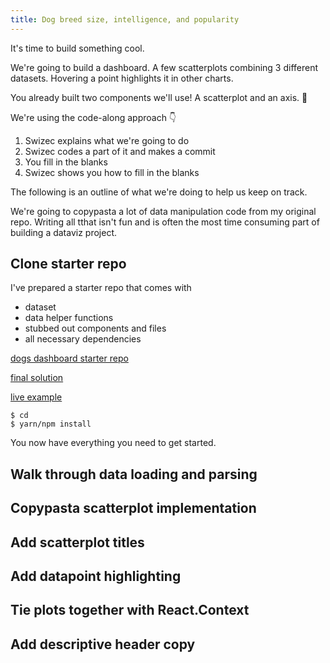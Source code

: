 ```yaml
---
title: Dog breed size, intelligence, and popularity
---
```


It's time to build something cool.

We're going to build a dashboard. A few scatterplots combining 3 different datasets. Hovering a point highlights it in other charts.

You already built two components we'll use! A scatterplot and an axis. 💪

We're using the code-along approach 👇

1.  Swizec explains what we're going to do
2.  Swizec codes a part of it and makes a commit
3.  You fill in the blanks
4.  Swizec shows you how to fill in the blanks

The following is an outline of what we're doing to help us keep on track.

We're going to copypasta a lot of data manipulation code from my original repo. Writing all tthat isn't fun and is often the most time consuming part of building a dataviz project.

## Clone starter repo

I've prepared a starter repo that comes with

*   dataset
*   data helper functions
*   stubbed out components and files
*   all necessary dependencies

[dogs dashboard starter repo](https://github.com/Swizec/workshop-starter-mar-2019)

[final solution](https://github.com/Swizec/dog-size-intelligence-popularity)

[live example](https://build-nsdcysdjya.now.sh)

```
$ cd
$ yarn/npm install
```

You now have everything you need to get started.

## Walk through data loading and parsing

## Copypasta scatterplot implementation

## Add scatterplot titles

## Add datapoint highlighting

## Tie plots together with React.Context

## Add descriptive header copy
